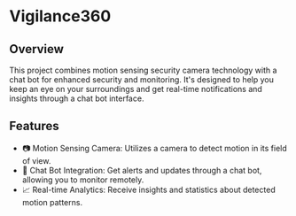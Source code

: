 # Vigilance360


## Overview

This project combines motion sensing security camera technology with a chat bot for enhanced security and monitoring. It's designed to help you keep an eye on your surroundings and get real-time notifications and insights through a chat bot interface.

## Features

- 📷 Motion Sensing Camera: Utilizes a camera to detect motion in its field of view.
- 💬 Chat Bot Integration: Get alerts and updates through a chat bot, allowing you to monitor remotely.
- 📈 Real-time Analytics: Receive insights and statistics about detected motion patterns.
